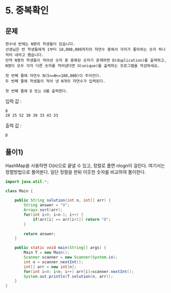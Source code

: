 # 5. 중복확인
## 문제
```
현수네 반에는 N명의 학생들이 있습니다.
선생님은 반 학생들에게 1부터 10,000,000까지의 자연수 중에서 각자가 좋아하는 숫자 하나 적어 내라고 했습니다.
만약 N명의 학생들이 적어낸 숫자 중 중복된 숫자가 존재하면 D(duplication)를 출력하고,
N명이 모두 각자 다른 숫자를 적어냈다면 U(unique)를 출력하는 프로그램을 작성하세요.

첫 번째 줄에 자연수 N(5<=N<=100,000)이 주어진다.
두 번째 줄에 학생들이 적어 낸 N개의 자연수가 입력된다.

첫 번째 줄에 D 또는 U를 출력한다.
```

입력 값 :
```
8
20 25 52 30 39 33 43 33
```

출력 값 : 
```
D
```


## 풀이1)
HashMap을 사용하면 O(n)으로 끝낼 수 있고, 정렬로 풀면 nlogn이 걸린다. 여기서는 정렬방법으로 풀어본다. 일단 정렬을 한뒤 이웃한 숫자를 비교하여 풀이한다.


```java
import java.util.*;

class Main {
    
	public String solution(int n, int[] arr) {
	    String answer = "U";
	    Arrays.sort(arr);
	    for(int i=0; i<n-1; i++) {
	        if(arr[i] == arr[i+1]) return "D";
	    }
	    
	    return answer;
	}

	public static void main(String[] args) {
		Main T = new Main();
		Scanner scanner = new Scanner(System.in);
		int n = scanner.nextInt();
		int[] arr = new int[n];
		for(int i=0; i<n; i++) arr[i]=scanner.nextInt();
		System.out.println(T.solution(n, arr));
	}
}
```